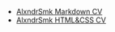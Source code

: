 * [AlxndrSmk Markdown CV](https://alxndrsmk.github.io/rsschool-cv/cv)
* [AlxndrSmk HTML&CSS CV](https://alxndrsmk.github.io/rsschool-cv/)